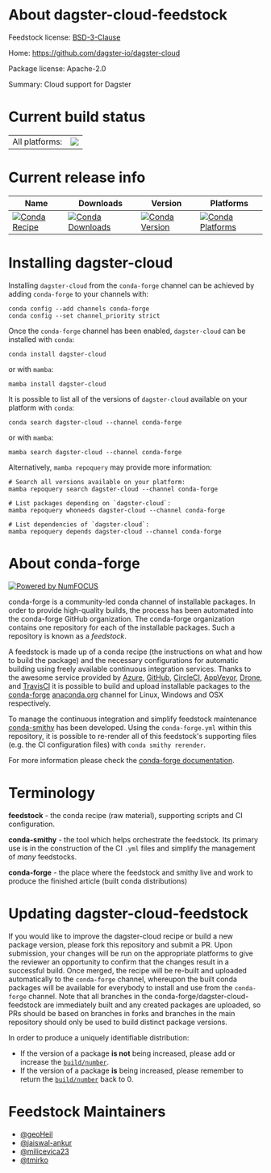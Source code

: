 About dagster-cloud-feedstock
=============================

Feedstock license: [BSD-3-Clause](https://github.com/conda-forge/dagster-cloud-feedstock/blob/main/LICENSE.txt)

Home: https://github.com/dagster-io/dagster-cloud

Package license: Apache-2.0

Summary: Cloud support for Dagster

Current build status
====================


<table><tr><td>All platforms:</td>
    <td>
      <a href="https://dev.azure.com/conda-forge/feedstock-builds/_build/latest?definitionId=22688&branchName=main">
        <img src="https://dev.azure.com/conda-forge/feedstock-builds/_apis/build/status/dagster-cloud-feedstock?branchName=main">
      </a>
    </td>
  </tr>
</table>

Current release info
====================

| Name | Downloads | Version | Platforms |
| --- | --- | --- | --- |
| [![Conda Recipe](https://img.shields.io/badge/recipe-dagster--cloud-green.svg)](https://anaconda.org/conda-forge/dagster-cloud) | [![Conda Downloads](https://img.shields.io/conda/dn/conda-forge/dagster-cloud.svg)](https://anaconda.org/conda-forge/dagster-cloud) | [![Conda Version](https://img.shields.io/conda/vn/conda-forge/dagster-cloud.svg)](https://anaconda.org/conda-forge/dagster-cloud) | [![Conda Platforms](https://img.shields.io/conda/pn/conda-forge/dagster-cloud.svg)](https://anaconda.org/conda-forge/dagster-cloud) |

Installing dagster-cloud
========================

Installing `dagster-cloud` from the `conda-forge` channel can be achieved by adding `conda-forge` to your channels with:

```
conda config --add channels conda-forge
conda config --set channel_priority strict
```

Once the `conda-forge` channel has been enabled, `dagster-cloud` can be installed with `conda`:

```
conda install dagster-cloud
```

or with `mamba`:

```
mamba install dagster-cloud
```

It is possible to list all of the versions of `dagster-cloud` available on your platform with `conda`:

```
conda search dagster-cloud --channel conda-forge
```

or with `mamba`:

```
mamba search dagster-cloud --channel conda-forge
```

Alternatively, `mamba repoquery` may provide more information:

```
# Search all versions available on your platform:
mamba repoquery search dagster-cloud --channel conda-forge

# List packages depending on `dagster-cloud`:
mamba repoquery whoneeds dagster-cloud --channel conda-forge

# List dependencies of `dagster-cloud`:
mamba repoquery depends dagster-cloud --channel conda-forge
```


About conda-forge
=================

[![Powered by
NumFOCUS](https://img.shields.io/badge/powered%20by-NumFOCUS-orange.svg?style=flat&colorA=E1523D&colorB=007D8A)](https://numfocus.org)

conda-forge is a community-led conda channel of installable packages.
In order to provide high-quality builds, the process has been automated into the
conda-forge GitHub organization. The conda-forge organization contains one repository
for each of the installable packages. Such a repository is known as a *feedstock*.

A feedstock is made up of a conda recipe (the instructions on what and how to build
the package) and the necessary configurations for automatic building using freely
available continuous integration services. Thanks to the awesome service provided by
[Azure](https://azure.microsoft.com/en-us/services/devops/), [GitHub](https://github.com/),
[CircleCI](https://circleci.com/), [AppVeyor](https://www.appveyor.com/),
[Drone](https://cloud.drone.io/welcome), and [TravisCI](https://travis-ci.com/)
it is possible to build and upload installable packages to the
[conda-forge](https://anaconda.org/conda-forge) [anaconda.org](https://anaconda.org/)
channel for Linux, Windows and OSX respectively.

To manage the continuous integration and simplify feedstock maintenance
[conda-smithy](https://github.com/conda-forge/conda-smithy) has been developed.
Using the ``conda-forge.yml`` within this repository, it is possible to re-render all of
this feedstock's supporting files (e.g. the CI configuration files) with ``conda smithy rerender``.

For more information please check the [conda-forge documentation](https://conda-forge.org/docs/).

Terminology
===========

**feedstock** - the conda recipe (raw material), supporting scripts and CI configuration.

**conda-smithy** - the tool which helps orchestrate the feedstock.
                   Its primary use is in the construction of the CI ``.yml`` files
                   and simplify the management of *many* feedstocks.

**conda-forge** - the place where the feedstock and smithy live and work to
                  produce the finished article (built conda distributions)


Updating dagster-cloud-feedstock
================================

If you would like to improve the dagster-cloud recipe or build a new
package version, please fork this repository and submit a PR. Upon submission,
your changes will be run on the appropriate platforms to give the reviewer an
opportunity to confirm that the changes result in a successful build. Once
merged, the recipe will be re-built and uploaded automatically to the
`conda-forge` channel, whereupon the built conda packages will be available for
everybody to install and use from the `conda-forge` channel.
Note that all branches in the conda-forge/dagster-cloud-feedstock are
immediately built and any created packages are uploaded, so PRs should be based
on branches in forks and branches in the main repository should only be used to
build distinct package versions.

In order to produce a uniquely identifiable distribution:
 * If the version of a package **is not** being increased, please add or increase
   the [``build/number``](https://docs.conda.io/projects/conda-build/en/latest/resources/define-metadata.html#build-number-and-string).
 * If the version of a package **is** being increased, please remember to return
   the [``build/number``](https://docs.conda.io/projects/conda-build/en/latest/resources/define-metadata.html#build-number-and-string)
   back to 0.

Feedstock Maintainers
=====================

* [@geoHeil](https://github.com/geoHeil/)
* [@jaiswal-ankur](https://github.com/jaiswal-ankur/)
* [@milicevica23](https://github.com/milicevica23/)
* [@tmirko](https://github.com/tmirko/)


<!-- dummy commit to enable rerendering -->

